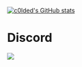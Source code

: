 [![c0lded's GitHub stats](https://github-readme-stats.vercel.app/api?username=c0lded&show_icons=true&theme=radical)](https://github.com/c0lded/)

# Discord

[![](https://discord.c99.nl/widget/theme-4/391973133965328385.png)](https://discord.com/users/391973133965328385)
